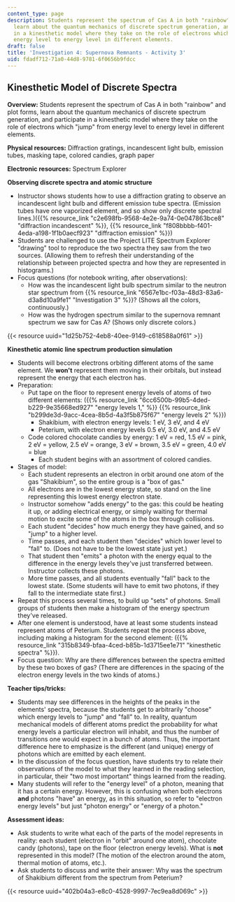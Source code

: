 ```yaml
---
content_type: page
description: Students represent the spectrum of Cas A in both "rainbow" and plot forms,
  learn about the quantum mechanics of discrete spectrum generation, and participate
  in a kinesthetic model where they take on the role of electrons which "jump" from
  energy level to energy level in different elements.
draft: false
title: 'Investigation 4: Supernova Remnants - Activity 3'
uid: fdadf712-71a0-44d8-9781-6f0656b9fdcc
---
```

## **Kinesthetic Model of Discrete Spectra**

**Overview:** Students represent the spectrum of Cas A in both "rainbow" and plot forms, learn about the quantum mechanics of discrete spectrum generation, and participate in a kinesthetic model where they take on the role of electrons which "jump" from energy level to energy level in different elements.

**Physical resources:** Diffraction gratings, incandescent light bulb, emission tubes, masking tape, colored candies, graph paper

**Electronic resources:** Spectrum Explorer

**Observing discrete spectra and atomic structure**

- Instructor shows students how to use a diffraction grating to observe an incandescent light bulb and different emission tube spectra. (Emission tubes have one vaporized element, and so show only discrete spectral lines.)({{% resource_link "c2e698fb-9568-4e2e-9a74-0e047863bce8" "diffraction incandescent" %}}, {{% resource_link "f808bbbb-f401-4eda-a198-1f1b0aecf923" "diffraction emission" %}})
- Students are challenged to use the Project LITE Spectrum Explorer "drawing" tool to reproduce the two spectra they saw from the two sources. (Allowing them to refresh their understanding of the relationship between projected spectra and how they are represented in histograms.)
- Focus questions (for notebook writing, after observations):
    - How was the incandescent light bulb spectrum similar to the neutron star spectrum from {{% resource_link "6567e1bc-f03a-48d3-83a6-d3a8d10a9fe1" "Investigation 3" %}}? (Shows all the colors, continuously.)
    - How was the hydrogen spectrum similar to the supernova remnant spectrum we saw for Cas A? (Shows only discrete colors.)

{{< resource uuid="1d25b752-4eb8-40ee-9149-c618588a0f61" >}}

**Kinesthetic atomic line spectrum production simulation**

- Students will become electrons orbiting different atoms of the same element. We **won't** represent them moving in their orbitals, but instead represent the energy that each electron has.
- Preparation:
    - Put tape on the floor to represent energy levels of atoms of two different elements: ({{% resource_link "6cc6500b-99b5-4ded-b229-9e35668ed927" "energy levels 1," %}} {{% resource_link "b299de3d-9acc-4cea-8b5d-4a3f5b875f67" "energy levels 2" %}})
        - Shakibium, with electron energy levels: 1 eV, 3 eV, and 4 eV
        - Peterium, with electron energy levels 0.5 eV, 3.0 eV, and 4.5 eV
    - Code colored chocolate candies by energy: 1 eV = red, 1.5 eV = pink, 2 eV = yellow, 2.5 eV = orange, 3 eV = brown, 3.5 eV = green, 4.0 eV = blue
        - Each student begins with an assortment of colored candies.
- Stages of model:
    - Each student represents an electron in orbit around one atom of the gas "Shakibium", so the entire group is a "box of gas."
    - All electrons are in the lowest energy state, so stand on the line representing this lowest energy electron state.
    - Instructor somehow "adds energy" to the gas: this could be heating it up, or adding electrical energy, or simply waiting for thermal motion to excite some of the atoms in the box through collisions.
    - Each student "decides" how much energy they have gained, and so "jump" to a higher level.
    - Time passes, and each student then "decides" which lower level to "fall" to. (Does not have to be the lowest state just yet.)
    - That student then "emits" a photon with the energy equal to the difference in the energy levels they've just transferred between. Instructor collects these photons.
    - More time passes, and all students eventually "fall" back to the lowest state. (Some students will have to emit two photons, if they fall to the intermediate state first.)
- Repeat this process several times, to build up "sets" of photons. Small groups of students then make a histogram of the energy spectrum they've released.
- After one element is understood, have at least some students instead represent atoms of Peterium. Students repeat the process above, including making a histogram for the second element: ({{% resource_link "315b8349-bfaa-4ced-b85b-1d3715ee1e71" "kinesthetic spectra" %}}).
- Focus question: Why are there differences between the spectra emitted by these two boxes of gas? (There are differences in the spacing of the electron energy levels in the two kinds of atoms.)

**Teacher tips/tricks:**

- Students may see differences in the heights of the peaks in the elements' spectra, because the students get to arbitrarily "choose" which energy levels to "jump" and "fall" to. In reality, quantum mechanical models of different atoms predict the probability for what energy levels a particular electron will inhabit, and thus the number of transitions one would expect in a bunch of atoms. Thus, the important difference here to emphasize is the different (and unique) energy of photons which are emitted by each element.
- In the discussion of the focus question, have students try to relate their observations of the model to what they learned in the reading selection, in particular, their "two most important" things learned from the reading.
- Many students will refer to the "energy level" of a photon, meaning that it has a certain energy. However, this is confusing when both electrons **and** photons "have" an energy, as in this situation, so refer to "electron energy levels" but just "photon energy" or "energy of a photon."

**Assessment ideas:**

- Ask students to write what each of the parts of the model represents in reality: each student (electron in "orbit" around one atom), chocolate candy (photons), tape on the floor (electron energy levels). What is **not** represented in this model? (The motion of the electron around the atom, thermal motion of atoms, etc.).
- Ask students to discuss and write their answer: Why was the spectrum of Shakibium different from the spectrum from Peterium?

{{< resource uuid="402b04a3-e8c0-4528-9997-7ec9ea8d069c" >}}